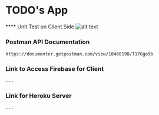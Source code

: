 # TODO's App

\*\*\*\* Unit Test on Client Side
![alt text](https://imgur.com/5xOnDEK)

### Postman API Documentation

```
https://documenter.getpostman.com/view/10460198/T17Ggo9b
```

### Link to Access Firebase for Client

```
---
```

### Link for Heroku Server

```
---
```

